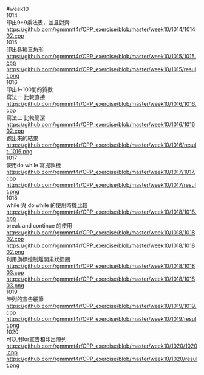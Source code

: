 #week10  
1014   
印出9*9乘法表，並且對齊  
https://github.com/rgmmmt4r/CPP_exercise/blob/master/week10/1014/101402.cpp  
1015   
印出各種三角形  
https://github.com/rgmmmt4r/CPP_exercise/blob/master/week10/1015/1015.cpp   
https://github.com/rgmmmt4r/CPP_exercise/blob/master/week10/1015/result.png  
1016  
印出1~100間的質數  
寫法一 比較直接   
https://github.com/rgmmmt4r/CPP_exercise/blob/master/week10/1016/1016.cpp    
寫法二 比較簡潔   
https://github.com/rgmmmt4r/CPP_exercise/blob/master/week10/1016/101602.cpp    
跑出來的結果   
https://github.com/rgmmmt4r/CPP_exercise/blob/master/week10/1016/result-1016.png   
1017   
使用do while 寫提款機  
https://github.com/rgmmmt4r/CPP_exercise/blob/master/week10/1017/1017.cpp    
https://github.com/rgmmmt4r/CPP_exercise/blob/master/week10/1017/result.png   
1018      
while 與 do while 的使用時機比較   
https://github.com/rgmmmt4r/CPP_exercise/blob/master/week10/1018/1018.cpp    
break and continue 的使用   
https://github.com/rgmmmt4r/CPP_exercise/blob/master/week10/1018/101802.cpp      
https://github.com/rgmmmt4r/CPP_exercise/blob/master/week10/1018/101802.png    
利用旗標控制離開巢狀迴圈   
https://github.com/rgmmmt4r/CPP_exercise/blob/master/week10/1018/101803.cpp      
https://github.com/rgmmmt4r/CPP_exercise/blob/master/week10/1018/101803.png   
1019   
陣列的宣告細節  
https://github.com/rgmmmt4r/CPP_exercise/blob/master/week10/1019/1019.cpp  
https://github.com/rgmmmt4r/CPP_exercise/blob/master/week10/1019/result.png    
1020   
可以用for宣告和印出陣列    
https://github.com/rgmmmt4r/CPP_exercise/blob/master/week10/1020/1020.cpp    
https://github.com/rgmmmt4r/CPP_exercise/blob/master/week10/1020/result.png    
